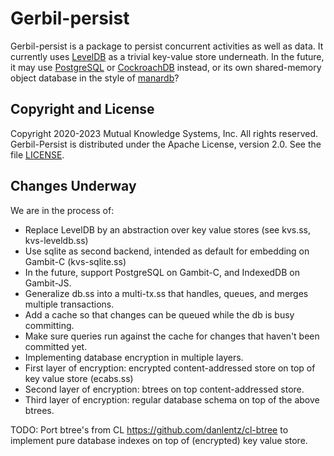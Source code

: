 # Gerbil-persist

Gerbil-persist is a package to persist concurrent activities as well as data.
It currently uses [LevelDB](https://github.com/google/leveldb) as a trivial key-value store underneath.
In the future, it may use [PostgreSQL](https://www.postgresql.org/)
or [CockroachDB](https://www.cockroachlabs.com/) instead,
or its own shared-memory object database in the style of [manardb](https://github.com/danlentz/manardb)?

## Copyright and License

Copyright 2020-2023 Mutual Knowledge Systems, Inc. All rights reserved.
Gerbil-Persist is distributed under the Apache License, version 2.0. See the file [LICENSE](LICENSE).

## Changes Underway

We are in the process of:
- Replace LevelDB by an abstraction over key value stores (see kvs.ss, kvs-leveldb.ss)
- Use sqlite as second backend, intended as default for embedding on Gambit-C (kvs-sqlite.ss)
- In the future, support PostgreSQL on Gambit-C, and IndexedDB on Gambit-JS.
- Generalize db.ss into a multi-tx.ss that handles, queues, and merges multiple transactions.
- Add a cache so that changes can be queued while the db is busy committing.
- Make sure queries run against the cache for changes that haven't been committed yet.
- Implementing database encryption in multiple layers.
- First layer of encryption: encrypted content-addressed store on top of key value store (ecabs.ss)
- Second layer of encryption: btrees on top content-addressed store.
- Third layer of encryption: regular database schema on top of the above btrees.

TODO: Port btree's from CL https://github.com/danlentz/cl-btree
to implement pure database indexes on top of (encrypted) key value store.
